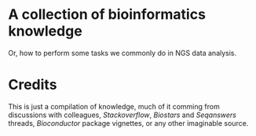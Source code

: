 # A collection of bioinformatics knowledge

Or, how to perform some tasks we commonly do in NGS data analysis.

# Credits

This is just a compilation of knowledge, much of it comming from discussions with colleagues, *Stackoverflow*, *Biostars* and *Seqanswers* threads, *Bioconductor* package vignettes, or any other imaginable source.
